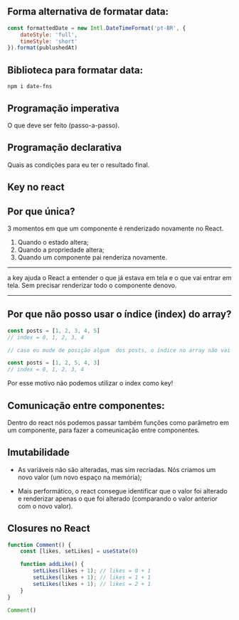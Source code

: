 ## Forma alternativa de formatar data:
    
```js
const formattedDate = new Intl.DateTimeFormat('pt-BR', {
    dateStyle: 'full',
    timeStyle: 'short'
}).format(publushedAt) 
``` 

## Biblioteca para formatar data:

    npm i date-fns

## Programação imperativa

O que deve ser feito (passo-a-passo).

## Programação declarativa

Quais as condições para eu ter o resultado final.

## Key no react
## Por que única?

3 momentos em que um componente é renderizado novamente no React.

1. Quando o estado altera;
2. Quando a propriedade altera;
3. Quando um componente pai renderiza novamente.

------------------

a key ajuda o React a entender o que já estava em tela e o que vai entrar em tela. Sem precisar renderizar todo o componente denovo.

------------------

## Por que não posso usar o índice (index) do array?

```js
const posts = [1, 2, 3, 4, 5]
// index = 0, 1, 2, 3, 4

// caso eu mude de posição algum  dos posts, o índice no array não vai mudar de posição tbm

const posts = [1, 2, 5, 4, 3]
// index = 0, 1, 2, 3, 4
```

Por esse motivo não podemos utilizar o index como key!

## Comunicação entre componentes:

Dentro do react nós podemos passar também funções como parâmetro em um componente, para fazer a comeunicação entre componentes.

## Imutabilidade

* As variáveis não são alteradas, mas sim recriadas. Nós criamos um novo valor (um novo espaço na memória);

* Mais performático, o react consegue identificar que o valor foi alterado e renderizar apenas o que foi alterado (comparando o valor anterior com o novo valor).

## Closures no React 

```js
function Comment() {
    const [likes, setLikes] = useState(0)

    function addLike() {
        setLikes(likes + 1); // likes = 0 + 1
        setLikes(likes + 1); // likes = 1 + 1
        setLikes(likes + 1); // likes = 2 + 1
    }
}

Comment()
```
